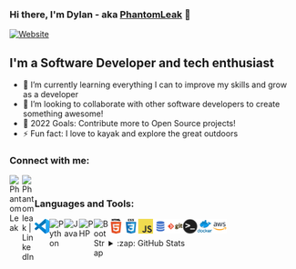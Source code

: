 ### Hi there, I'm Dylan - aka [PhantomLeak][website] 👋

[![Website](https://img.shields.io/website?label=dylanstocking.com&style=for-the-badge&url=https%3A%2F%2Fdylanstocking.com)](https://dylanstocking.com)

## I'm a Software Developer and tech enthusiast

- 🌱 I’m currently learning everything I can to improve my skills and grow as a developer
- 👯 I’m looking to collaborate with other software developers to create something awesome!
- 🥅 2022 Goals: Contribute more to Open Source projects!
- ⚡ Fun fact: I love to kayak and explore the great outdoors

### Connect with me:

[<img align="left" alt="PhantomLeak" width="22px" src="https://api.iconify.design/oi/globe.svg?color=blue" />][website]
[<img align="left" alt="Phantomleak | LinkedIn" width="22px" src="https://api.iconify.design/logos/linkedin-icon.svg?color=blue" />][linkedin]

<br />

### Languages and Tools:

<img align="left" alt="Visual Studio Code" width="26px" src="https://raw.githubusercontent.com/github/explore/80688e429a7d4ef2fca1e82350fe8e3517d3494d/topics/visual-studio-code/visual-studio-code.png" />
<img align="left" alt="Python" width="26px" src="https://raw.githubusercontent.com/jmnote/z-icons/ecc35bf91df739a9ffbad03eae3944ff9b7d3811/svg/python.svg"/>
<img align="left" alt="Java" width="26px" src="https://raw.githubusercontent.com/jmnote/z-icons/ecc35bf91df739a9ffbad03eae3944ff9b7d3811/svg/java.svg"/>
<img align="left" alt="PHP" width="26px" src="https://raw.githubusercontent.com/jmnote/z-icons/ecc35bf91df739a9ffbad03eae3944ff9b7d3811/svg/php.svg"/>
<img align="left" alt="BootStrap" width="26px" src="https://raw.githubusercontent.com/jmnote/z-icons/ecc35bf91df739a9ffbad03eae3944ff9b7d3811/svg/bootstrap.svg"/>
<img align="left" alt="HTML5" width="26px" src="https://raw.githubusercontent.com/github/explore/80688e429a7d4ef2fca1e82350fe8e3517d3494d/topics/html/html.png" />
<img align="left" alt="CSS3" width="26px" src="https://raw.githubusercontent.com/github/explore/80688e429a7d4ef2fca1e82350fe8e3517d3494d/topics/css/css.png" />
<img align="left" alt="JavaScript" width="26px" src="https://raw.githubusercontent.com/github/explore/80688e429a7d4ef2fca1e82350fe8e3517d3494d/topics/javascript/javascript.png" />
<img align="left" alt="SQL" width="26px" src="https://raw.githubusercontent.com/github/explore/80688e429a7d4ef2fca1e82350fe8e3517d3494d/topics/sql/sql.png" />
<img align="left" alt="Git" width="26px" src="https://raw.githubusercontent.com/github/explore/80688e429a7d4ef2fca1e82350fe8e3517d3494d/topics/git/git.png" />
<img align="left" alt="Terminal" width="26px" src="https://raw.githubusercontent.com/github/explore/80688e429a7d4ef2fca1e82350fe8e3517d3494d/topics/terminal/terminal.png" />
<img align="left" alt="Docker" width="26px" src="https://raw.githubusercontent.com/github/explore/80688e429a7d4ef2fca1e82350fe8e3517d3494d/topics/docker/docker.png"/>
<img align="left" alt="aws" width="26px" src="https://raw.githubusercontent.com/github/explore/80688e429a7d4ef2fca1e82350fe8e3517d3494d/topics/aws/aws.png"/> 
<br/><br/>

<details>
  <summary>:zap: GitHub Stats</summary>

  [![PhantomLeaks GitHub stats](https://github-readme-stats.vercel.app/api?username=PhantomLeak)](https://github.com/phantomleak/github-readme-stats)

</details>

[website]: https://www.dylanstocking.com/
[linkedin]: https://www.linkedin.com/in/dylan-stocking-71985b19a/
